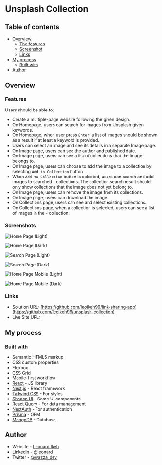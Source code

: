 # Unsplash Collection

## Table of contents

- [Overview](#overview)
  - [The features](#the-features)
  - [Screenshot](#screenshot)
  - [Links](#links)
- [My process](#my-process)
  - [Built with](#built-with)
- [Author](#author)

## Overview

### Features

Users should be able to:

- Create a multiple-page website following the given design.
- On Homepage, users can search for images from Unsplash given keywords.
- On Homepage, when user press `Enter`, a list of images should be shown as a result if at least a keyword is provided.
- Users can select an image and see its details in a separate Image page.
- On Image page, users can see the author and published date.
- On Image page, users can see a list of collections that the image belongs to.
- On Image page, users can choose to add the image to a collection by selecting `Add to Collection` button
- When `Add to Collection` button is selected, users can search and add images to searched - collections. The collection search result should only show collections that the image does not yet belong to.
- On Image page, users can remove the image from its collections.
- On Image page, users can download the image.
- On Collections page, users can see and select existing collections.
- On Collections page, when a collection is selected, users can see a list of images in the - collection.

### Screenshots

![Home Page (Light)](./screenshots/desktop_home.png)

![Home Page (Dark)](./screenshots/desktop_home_dark.png)

![Search Page (Light)](./screenshots/desktop_search.png)

![Search Page (Dark)](./screenshots/desktop_search_dark.png)

![Home Page Mobile (Light)](./screenshots/mobile_home.png)

![Home Page Mobile (Dark)](./screenshots/mobile_home_dark.png)

### Links

- Solution URL: [https://github.com/leoikeh99/link-sharing-app](https://github.com/leoikeh99/unsplash-collection)
- Live Site URL: []()

## My process

### Built with

- Semantic HTML5 markup
- CSS custom properties
- Flexbox
- CSS Grid
- Mobile-first workflow
- [React](https://reactjs.org/) - JS library
- [Next.js](https://nextjs.org/) - React framework
- [Tailwind CSS](https://tailwindcss.com/) - For styles
- [Shadcn UI](https://ui.shadcn.com/) - Some UI components
- [React Query](https://react-query.tanstack.com/) - For data management
- [NextAuth](https://next-auth.js.org/) - For authentication
- [Prisma](https://prisma.io/) - ORM
- [MongoDB](https://mongobd.com/) - Database

## Author

- Website - [Leonard Ikeh](https://leonardikeh.netlify.app/)
- Linkedin - [@leonard](https://www.linkedin.com/in/leonard-ikeh-22367a209/)
- Twitter - [@wazza_dev](https://www.twitter.com/wazza_dev)
